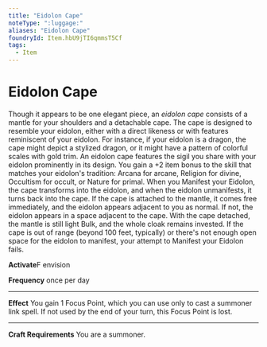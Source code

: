 ```yaml
---
title: "Eidolon Cape"
noteType: ":luggage:"
aliases: "Eidolon Cape"
foundryId: Item.hbU9jTI6qmmsT5Cf
tags:
  - Item
---
```


# Eidolon Cape

Though it appears to be one elegant piece, an _eidolon cape_ consists of a mantle for your shoulders and a detachable cape. The cape is designed to resemble your eidolon, either with a direct likeness or with features reminiscent of your eidolon. For instance, if your eidolon is a dragon, the cape might depict a stylized dragon, or it might have a pattern of colorful scales with gold trim. An eidolon cape features the sigil you share with your eidolon prominently in its design. You gain a +2 item bonus to the skill that matches your eidolon's tradition: Arcana for arcane, Religion for divine, Occultism for occult, or Nature for primal. When you Manifest your Eidolon, the cape transforms into the eidolon, and when the eidolon unmanifests, it turns back into the cape. If the cape is attached to the mantle, it comes free immediately, and the eidolon appears adjacent to you as normal. If not, the eidolon appears in a space adjacent to the cape. With the cape detached, the mantle is still light Bulk, and the whole cloak remains invested. If the cape is out of range (beyond 100 feet, typically) or there's not enough open space for the eidolon to manifest, your attempt to Manifest your Eidolon fails.

**Activate**F envision

**Frequency** once per day

* * *

**Effect** You gain 1 Focus Point, which you can use only to cast a summoner link spell. If not used by the end of your turn, this Focus Point is lost.

* * *

**Craft Requirements** You are a summoner.
